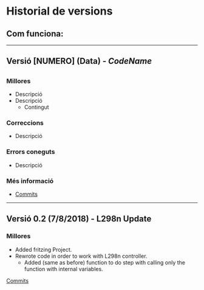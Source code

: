 # Historial de versions

## Com funciona:
---
 ## Versió [NUMERO] (Data) - *CodeName*
 ## <No Funcional>

 ### Millores

  * Descripció
  * Descripció
      * Contingut

 ### Correccions
  * Descripció

### Errors coneguts
 * Descripció

 ### Més informació
 * [Commits](https://github.com/bertugarangou/ExtrusoraPLA/compare/0.1...0.1.1)

---

## Versió 0.2 (7/8/2018) - L298n Update

### Millores
  * Added fritzing Project.
  * Rewrote code in order to work with L298n controller.
    * Added (same as before) function to do step with calling only the function with internal variables.

[Commits](https://github.com/bertugarangou/ExtrusoraPLA/compare/0.1.1...0.2)
